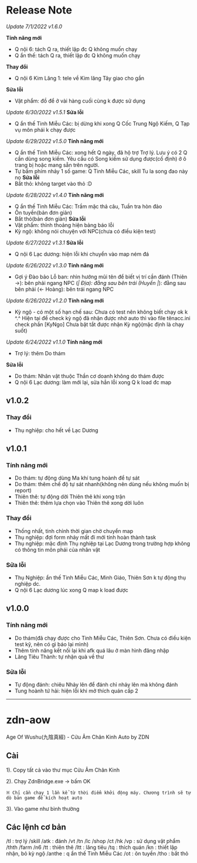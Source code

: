 # Release Note
*Update 7/1/2022*
*v1.6.0*

**Tính năng mới**
- Q nội 6: tách Q ra, thiết lập đc Q không muốn chạy
- Q ẩn thế: tách Q ra, thiết lập đc Q không muốn chạy

**Thay đổi**
- Q nội 6 Kim Lăng 1: tele về Kim lăng Tây giao cho gần

**Sửa lỗi**
- Vật phẩm: đồ để ở vài hàng cuối cùng k được sử dụng


*Update 6/30/2022*
*v1.5.1*
**Sửa lỗi**
- Q ẩn thế Tinh Miễu Các: bị dừng khi xong Q Cốc Trung Ngộ Kiếm, Q Tạp vụ môn phái k chạy được

*Update 6/29/2022*
*v1.5.0*
**Tính năng mới**
- Q ẩn thế Tinh Miễu Các: xong hết Q ngày, đã hộ trợ Trợ lý. Lưu ý có 2 Q cần dùng song kiếm. Yêu cầu có Song kiếm sử dụng được(cố định) ở ô trang bị hoặc mang sẵn trên người.
- Tự bấm phím nhảy 1 số game: Q Tinh Miễu Các, skill Tu la song đao này nọ
**Sửa lỗi**
- Bắt thỏ: không target vào thỏ :D

*Update 6/28/2022*
*v1.4.0*
**Tính năng mới**
- Q ẩn thế Tinh Miễu Các: Trầm mặc thả câu, Tuần tra hòn đảo
- Ôn tuyền(bản đơn giản)
- Bắt thỏ(bản đơn giản)
**Sửa lỗi**
- Vật phẩm: thỉnh thoảng hiện bảng báo lỗi
- Kỳ ngộ: không nói chuyện với NPC(chưa có điều kiện test)

*Update 6/27/2022*
*v1.3.1*
**Sửa lỗi**
- Q nội 6 Lạc dương: hiện lỗi khi chuyển vào map ném đá

*Update 6/26/2022*
*v1.3.0*
**Tính năng mới**
- Gợi ý Đào bảo Lỗ ban: nhìn hướng mũi tên để biết vị trí cần đánh
  (Thiên →): bên phải ngang NPC
  (_| Địa): đằng sau bên trái
  (Huyền |_): đằng sau bên phải
  (← Hoàng): bên trái ngang NPC

*Update 6/26/2022*
*v1.2.0*
**Tính năng mới**
- Kỳ ngộ - có một số hạn chế sau:
  Chưa có test nên không biết chạy ok k ^.^
  Hiện tại để check kỳ ngộ đã nhận được nhờ auto thì vào file tênacc.ini check phần [KyNgo]
  Chưa bật tắt được nhận Kỳ ngộ(mặc định là chạy suốt)

*Update 6/24/2022*
*v1.1.0*
**Tính năng mới**
- Trợ lý: thêm Do thám

**Sửa lỗi**
- Do thám: Nhân vật thuộc Thần cơ doanh không do thám được
- Q nội 6 Lạc dương: làm mới lại, sửa hẳn lỗi xong Q k load đc map


## v1.0.2
### Thay đổi
- Thụ nghiệp: cho hết về Lạc Dương


## v1.0.1
### Tính năng mới
- Do thám: tự động dùng Ma khí tung hoành để tự sát
- Do thám: thêm chế độ tự sát nhanh(không nên dùng nếu không muốn bị report)
- Thiên thê: tự động dời Thiên thê khi xong trận
- Thiên thê: thêm lựa chọn vào Thiên thê xong dời luôn

### Thay đổi
- Thống nhất, tinh chỉnh thời gian chờ chuyển map
- Thụ nghiệp: đợi form nhảy mất đi mới tính hoàn thành task
- Thụ nghiệp: mặc định Thụ nghiệp tại Lạc Dương trong trường hợp không có thông tin môn phái của nhân vật

### Sửa lỗi
- Thụ Nghiệp: ẩn thế Tinh Miễu Các, Minh Giáo, Thiên Sơn k tự động thụ nghiệp dc.
- Q nội 6 Lạc dương lúc xong Q map k load được


## v1.0.0
### Tính năng mới
- Do thám(đã chạy được cho Tinh Miễu Các, Thiên Sơn. Chưa có điều kiện test kỹ, nên có gì báo lại mình)
- Thêm tính năng kết nối lại khi afk quá lâu ở màn hình đăng nhập
- Lăng Tiêu Thành: tự nhận quà về thư

### Sửa lỗi
- Tự động đánh: chiêu Nhảy lên để đánh chỉ nhảy lên mà không đánh
- Tung hoành tứ hải: hiện lỗi khi mở thích quán cấp 2


-----------
# zdn-aow
Age Of Wushu(九陰真經) - Cửu Âm Chân Kinh Auto by ZDN

## Cài

1). Copy tất cả vào thư mục Cửu Âm Chân Kinh

2). Chạy ZdnBridge.exe -> bấm OK

    ※ Chỉ cần chạy 1 lần kể từ thời điểm khởi động máy. Chương trình sẽ tự dò bản game để kích hoạt auto

3). Vào game như bình thường

## Các lệnh cơ bản
 /tl : trợ lý
 /skill
 /atk : đánh
 /vt
 /tn
 /lc
 /shop
 /ct
 /hk
 /vp : sử dụng vật phẩm
 /thth
 /farm
 /n6
 /tt : thiên thê
 /ltt : lăng tiêu
 /tq : thích quán
 /kn : thiết lập nhận, bỏ kỳ ngộ
 /anthe : q ẩn thế Tinh Miễu Các
 /ot : ôn tuyền
 /tho : bắt thỏ